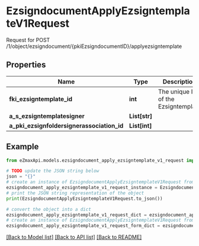 # EzsigndocumentApplyEzsigntemplateV1Request

Request for POST /1/object/ezsigndocument/{pkiEzsigndocumentID}/applyezsigntemplate

## Properties

Name | Type | Description | Notes
------------ | ------------- | ------------- | -------------
**fki_ezsigntemplate_id** | **int** | The unique ID of the Ezsigntemplate | 
**a_s_ezsigntemplatesigner** | **List[str]** |  | 
**a_pki_ezsignfoldersignerassociation_id** | **List[int]** |  | 

## Example

```python
from eZmaxApi.models.ezsigndocument_apply_ezsigntemplate_v1_request import EzsigndocumentApplyEzsigntemplateV1Request

# TODO update the JSON string below
json = "{}"
# create an instance of EzsigndocumentApplyEzsigntemplateV1Request from a JSON string
ezsigndocument_apply_ezsigntemplate_v1_request_instance = EzsigndocumentApplyEzsigntemplateV1Request.from_json(json)
# print the JSON string representation of the object
print(EzsigndocumentApplyEzsigntemplateV1Request.to_json())

# convert the object into a dict
ezsigndocument_apply_ezsigntemplate_v1_request_dict = ezsigndocument_apply_ezsigntemplate_v1_request_instance.to_dict()
# create an instance of EzsigndocumentApplyEzsigntemplateV1Request from a dict
ezsigndocument_apply_ezsigntemplate_v1_request_form_dict = ezsigndocument_apply_ezsigntemplate_v1_request.from_dict(ezsigndocument_apply_ezsigntemplate_v1_request_dict)
```
[[Back to Model list]](../README.md#documentation-for-models) [[Back to API list]](../README.md#documentation-for-api-endpoints) [[Back to README]](../README.md)


